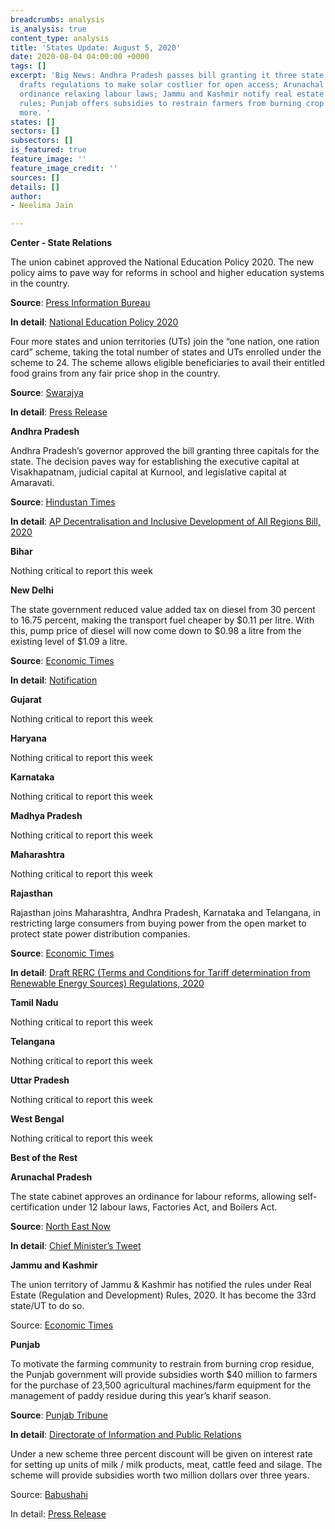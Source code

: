 ```yaml
---
breadcrumbs: analysis
is_analysis: true
content_type: analysis
title: 'States Update: August 5, 2020'
date: 2020-08-04 04:00:00 +0000
tags: []
excerpt: 'Big News: Andhra Pradesh passes bill granting it three state capitals; Rajasthan
  drafts regulations to make solar costlier for open access; Arunachal Pradesh passes
  ordinance relaxing labour laws; Jammu and Kashmir notify real estate regulatory
  rules; Punjab offers subsidies to restrain farmers from burning crop residue; and
  more. '
states: []
sectors: []
subsectors: []
is_featured: true
feature_image: ''
feature_image_credit: ''
sources: []
details: []
author:
- Neelima Jain

---
```

**Center - State Relations**

The union cabinet approved the National Education Policy 2020. The new policy aims to pave way for reforms in school and higher education systems in the country.

**Source**: [Press Information Bureau](https://www.pib.gov.in/PressReleasePage.aspx?PRID=1642061)

**In detail**: [National Education Policy 2020](https://www.mhrd.gov.in/sites/upload_files/mhrd/files/nep/NEP_Final_English.pdf)

Four more states and union territories (UTs) join the “one nation, one ration card” scheme, taking the total number of states and UTs enrolled under the scheme to 24. The scheme allows eligible beneficiaries to avail their entitled food grains from any fair price shop in the country.

**Source**: [Swarajya](https://swarajyamag.com/insta/one-nation-one-ration-card-implemented-in-24-states-uts-jk-manipur-nagaland-and-uttarakhand-new-entries)

**In detail**: [Press Release](https://pib.gov.in/newsite/PrintRelease.aspx?relid=213363)

**Andhra Pradesh**

Andhra Pradesh’s governor approved the bill granting three capitals for the state. The decision paves way for establishing the executive capital at Visakhapatnam, judicial capital at Kurnool, and legislative capital at Amaravati.

**Source**: [Hindustan Times](https://www.hindustantimes.com/india-news/andhra-to-get-3-new-capital-cities-as-governor-approves-two-controversial-bills/story-yjiWDqyvDMeYVwOiHTs7IK.html)

**In detail**: [AP Decentralisation and Inclusive Development of All Regions Bill, 2020](https://tolivelugu.com/wp-content/uploads/2020/01/Bill_2.pdf)

**Bihar**

Nothing critical to report this week

**New Delhi**

The state government reduced value added tax on diesel from 30 percent to 16.75 percent, making the transport fuel cheaper by $0.11 per litre. With this, pump price of diesel will now come down to $0.98 a litre from the existing level of $1.09 a litre.

**Source**: [Economic Times](https://energy.economictimes.indiatimes.com/news/oil-and-gas/diesel-in-delhi-to-get-cheaper-by-rs-8-36-per-litre-ld/77259702)

**In detail**: [Notification](http://it.delhigovt.nic.in/writereaddata/egaz202055617.pdf)

**Gujarat**

Nothing critical to report this week

**Haryana**

Nothing critical to report this week

**Karnataka**

Nothing critical to report this week

**Madhya Pradesh**

Nothing critical to report this week

**Maharashtra**

Nothing critical to report this week

**Rajasthan**

Rajasthan joins Maharashtra, Andhra Pradesh, Karnataka and Telangana, in restricting large consumers from buying power from the open market to protect state power distribution companies.

**Source**: [Economic Times](https://energy.economictimes.indiatimes.com/news/renewable/draft-regulations-to-make-solar-costlier-for-open-access-consumers-in-rajasthan/77232357)

**In detail**: [Draft RERC (Terms and Conditions for Tariff determination from Renewable Energy Sources) Regulations, 2020](https://rerc.rajasthan.gov.in/)

**Tamil Nadu**

Nothing critical to report this week

**Telangana**

Nothing critical to report this week

**Uttar Pradesh**

Nothing critical to report this week

**West Bengal**

Nothing critical to report this week

**Best of the Rest**

**Arunachal Pradesh**

The state cabinet approves an ordinance for labour reforms, allowing self-certification under 12 labour laws, Factories Act, and Boilers Act.

**Source**: [North East Now](https://nenow.in/north-east-news/arunachal-pradesh/arunachal-pradesh-cabinet-approves-ordinance-for-labour-reforms.html)

**In detail**: [Chief Minister’s Tweet](https://twitter.com/PemaKhanduBJP/status/1289529730266312704)

**Jammu and Kashmir**

The union territory of Jammu & Kashmir has notified the rules under Real Estate (Regulation and Development) Rules, 2020. It has become the 33rd state/UT to do so.

Source: [Economic Times](https://realty.economictimes.indiatimes.com/news/regulatory/jammu-kashmir-notifies-rules-under-rera/77301841)

**Punjab**

To motivate the farming community to restrain from burning crop residue, the Punjab government will provide subsidies worth $40 million to farmers for the purchase of 23,500 agricultural machines/farm equipment for the management of paddy residue during this year’s kharif season.

**Source**: [Punjab Tribune](http://www.punjabtribune.com/news/225536-punjab-government-to-provide-23500-subsidized-paddy-residue-management-machines-to-farmers-in-kharif-season.aspx)

**In detail**: [Directorate of Information and Public Relations](http://diprpunjab.gov.in/?q=content/punjab-government-provide-23500-subsidized-paddy-residue-management-machines-farmers-kharif)

Under a new scheme three percent discount will be given on interest rate for setting up units of milk / milk products, meat, cattle feed and silage. The scheme will provide subsidies worth two million dollars over three years.

Source: [Babushahi](http://www.babushahi.com/view-news.php?id=105824)

In detail: [Press Release](http://diprpunjab.gov.in/?q=content/3-subsidy-interest-rate-setting-milk-meat-and-animal-husbandry-units-tript-bajwa)